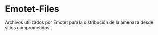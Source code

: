 # Emotet-Files

Archivos utilizados por Emotet para la distribución de la amenaza desde sitios comprometidos.
